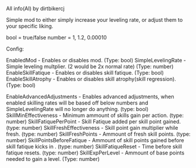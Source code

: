 All info(AI) by dirtbikercj

Simple mod to either simply increase your leveling rate, or adjust them to your specific liking.

bool = true/false
number = 1, 1.2, 0.00010

Config:

EnabledMod - Enables or disables mod. (Type: bool)
SimpleLevelingRate - Simple leveling multplier. (2 would be 2x normal rate)                     (Type: number)
EnableSkillFatique - Enables or disables skill fatique.                                         (Type: bool)
EnableSkillAtrophy - Enables or disables skill atrophy(skill regression).                       (Type: bool)

EnableAdvancedAdjustments - Enables advanced adjustments, when enabled skilling rates will be based off below numbers and SimpleLevelingRate will no longer do anything. (type: bool)
SkillMinEffectiveness - Minimum ammount of skills gain per action.                              (type: number)
SkillFatiquePerPoint - Skill Fatique added per skill point gained.                              (type: number)
SkillFreshEffectiveness - Skill point gain multiplier while fresh.                              (type: number)
SkillFreshPoints - Ammount of fresh skill points.                                               (type: number)
SkillPointsBeforeFatique - Ammount of skill points gained before skill fatique kicks in .       (type: number)
SkillFatiqueReset - Time before skill fatique resets.                                           (type: number)
SkillExpPerLevel - Ammount of base points needed to gain a level.                               (Type: number)